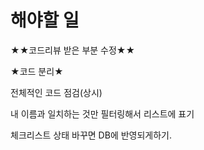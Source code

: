 # 해야할 일

★★코드리뷰 받은 부분 수정★★

★코드 분리★

전체적인 코드 점검(상시)

내 이름과 일치하는 것만 필터링해서 리스트에 표기 

체크리스트 상태 바꾸면 DB에 반영되게하기.
